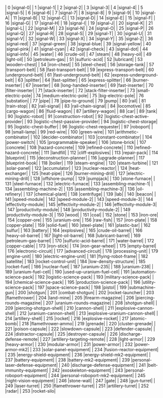 |    0  |signal-0|
|    1  |signal-1|
|    2  |signal-2|
|    3  |signal-3|
|    4  |signal-4|
|    5  |signal-5|
|    6  |signal-6|
|    7  |signal-7|
|    8  |signal-8|
|    9  |signal-9|
|   10  |signal-A|
|   11  |signal-B|
|   12  |signal-C|
|   13  |signal-D|
|   14  |signal-E|
|   15  |signal-F|
|   16  |signal-G|
|   17  |signal-H|
|   18  |signal-I|
|   19  |signal-J|
|   20  |signal-K|
|   21  |signal-L|
|   22  |signal-M|
|   23  |signal-N|
|   24  |signal-O|
|   25  |signal-P|
|   26  |signal-Q|
|   27  |signal-R|
|   28  |signal-S|
|   29  |signal-T|
|   30  |signal-U|
|   31  |signal-V|
|   32  |signal-W|
|   33  |signal-X|
|   34  |signal-Y|
|   35  |signal-Z|
|   36  |signal-red|
|   37  |signal-green|
|   38  |signal-blue|
|   39  |signal-yellow|
|   40  |signal-pink|
|   41  |signal-cyan|
|   42  |signal-check|
|   43  |signal-dot|
|   44  |signal-info|
|   45  |water|
|   46  |crude-oil|
|   47  |steam|
|   48  |heavy-oil|
|   49  |light-oil|
|   50  |petroleum-gas|
|   51  |sulfuric-acid|
|   52  |lubricant|
|   53  |wooden-chest|
|   54  |iron-chest|
|   55  |steel-chest|
|   56  |storage-tank|
|   57  |transport-belt|
|   58  |fast-transport-belt|
|   59  |express-transport-belt|
|   60  |underground-belt|
|   61  |fast-underground-belt|
|   62  |express-underground-belt|
|   63  |splitter|
|   64  |fast-splitter|
|   65  |express-splitter|
|   66  |burner-inserter|
|   67  |inserter|
|   68  |long-handed-inserter|
|   69  |fast-inserter|
|   70  |filter-inserter|
|   71  |stack-inserter|
|   72  |stack-filter-inserter|
|   73  |small-electric-pole|
|   74  |medium-electric-pole|
|   75  |big-electric-pole|
|   76  |substation|
|   77  |pipe|
|   78  |pipe-to-ground|
|   79  |pump|
|   80  |rail|
|   81  |train-stop|
|   82  |rail-signal|
|   83  |rail-chain-signal|
|   84  |locomotive|
|   85  |cargo-wagon|
|   86  |fluid-wagon|
|   87  |artillery-wagon|
|   88  |car|
|   89  |tank|
|   90  |logistic-robot|
|   91  |construction-robot|
|   92  |logistic-chest-active-provider|
|   93  |logistic-chest-passive-provider|
|   94  |logistic-chest-storage|
|   95  |logistic-chest-buffer|
|   96  |logistic-chest-requester|
|   97  |roboport|
|   98  |small-lamp|
|   99  |red-wire|
|  100  |green-wire|
|  101  |arithmetic-combinator|
|  102  |decider-combinator|
|  103  |constant-combinator|
|  104  |power-switch|
|  105  |programmable-speaker|
|  106  |stone-brick|
|  107  |concrete|
|  108  |hazard-concrete|
|  109  |refined-concrete|
|  110  |refined-hazard-concrete|
|  111  |landfill|
|  112  |cliff-explosives|
|  113  |repair-pack|
|  114  |blueprint|
|  115  |deconstruction-planner|
|  116  |upgrade-planner|
|  117  |blueprint-book|
|  118  |boiler|
|  119  |steam-engine|
|  120  |steam-turbine|
|  121  |solar-panel|
|  122  |accumulator|
|  123  |nuclear-reactor|
|  124  |heat-exchanger|
|  125  |heat-pipe|
|  126  |burner-mining-drill|
|  127  |electric-mining-drill|
|  128  |offshore-pump|
|  129  |pumpjack|
|  130  |stone-furnace|
|  131  |steel-furnace|
|  132  |electric-furnace|
|  133  |assembling-machine-1|
|  134  |assembling-machine-2|
|  135  |assembling-machine-3|
|  136  |oil-refinery|
|  137  |chemical-plant|
|  138  |centrifuge|
|  139  |lab|
|  140  |beacon|
|  141  |speed-module|
|  142  |speed-module-2|
|  143  |speed-module-3|
|  144  |effectivity-module|
|  145  |effectivity-module-2|
|  146  |effectivity-module-3|
|  147  |productivity-module|
|  148  |productivity-module-2|
|  149  |productivity-module-3|
|  150  |wood|
|  151  |coal|
|  152  |stone|
|  153  |iron-ore|
|  154  |copper-ore|
|  155  |uranium-ore|
|  156  |raw-fish|
|  157  |iron-plate|
|  158  |copper-plate|
|  159  |solid-fuel|
|  160  |steel-plate|
|  161  |plastic-bar|
|  162  |sulfur|
|  163  |battery|
|  164  |explosives|
|  165  |crude-oil-barrel|
|  166  |heavy-oil-barrel|
|  167  |light-oil-barrel|
|  168  |lubricant-barrel|
|  169  |petroleum-gas-barrel|
|  170  |sulfuric-acid-barrel|
|  171  |water-barrel|
|  172  |copper-cable|
|  173  |iron-stick|
|  174  |iron-gear-wheel|
|  175  |empty-barrel|
|  176  |electronic-circuit|
|  177  |advanced-circuit|
|  178  |processing-unit|
|  179  |engine-unit|
|  180  |electric-engine-unit|
|  181  |flying-robot-frame|
|  182  |satellite|
|  183  |rocket-control-unit|
|  184  |low-density-structure|
|  185  |rocket-fuel|
|  186  |nuclear-fuel|
|  187  |uranium-235|
|  188  |uranium-238|
|  189  |uranium-fuel-cell|
|  190  |used-up-uranium-fuel-cell|
|  191  |automation-science-pack|
|  192  |logistic-science-pack|
|  193  |military-science-pack|
|  194  |chemical-science-pack|
|  195  |production-science-pack|
|  196  |utility-science-pack|
|  197  |space-science-pack|
|  198  |pistol|
|  199  |submachine-gun|
|  200  |shotgun|
|  201  |combat-shotgun|
|  202  |rocket-launcher|
|  203  |flamethrower|
|  204  |land-mine|
|  205  |firearm-magazine|
|  206  |piercing-rounds-magazine|
|  207  |uranium-rounds-magazine|
|  208  |shotgun-shell|
|  209  |piercing-shotgun-shell|
|  210  |cannon-shell|
|  211  |explosive-cannon-shell|
|  212  |uranium-cannon-shell|
|  213  |explosive-uranium-cannon-shell|
|  214  |artillery-shell|
|  215  |rocket|
|  216  |explosive-rocket|
|  217  |atomic-bomb|
|  218  |flamethrower-ammo|
|  219  |grenade|
|  220  |cluster-grenade|
|  221  |poison-capsule|
|  222  |slowdown-capsule|
|  223  |defender-capsule|
|  224  |distractor-capsule|
|  225  |destroyer-capsule|
|  226  |discharge-defense-remote|
|  227  |artillery-targeting-remote|
|  228  |light-armor|
|  229  |heavy-armor|
|  230  |modular-armor|
|  231  |power-armor|
|  232  |power-armor-mk2|
|  233  |solar-panel-equipment|
|  234  |fusion-reactor-equipment|
|  235  |energy-shield-equipment|
|  236  |energy-shield-mk2-equipment|
|  237  |battery-equipment|
|  238  |battery-mk2-equipment|
|  239  |personal-laser-defense-equipment|
|  240  |discharge-defense-equipment|
|  241  |belt-immunity-equipment|
|  242  |exoskeleton-equipment|
|  243  |personal-roboport-equipment|
|  244  |personal-roboport-mk2-equipment|
|  245  |night-vision-equipment|
|  246  |stone-wall|
|  247  |gate|
|  248  |gun-turret|
|  249  |laser-turret|
|  250  |flamethrower-turret|
|  251  |artillery-turret|
|  252  |radar|
|  253  |rocket-silo|
